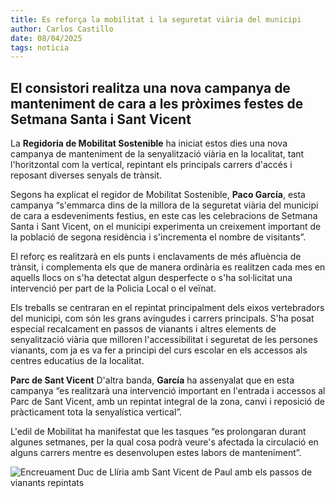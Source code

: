 ```yaml
---
title: Es reforça la mobilitat i la seguretat viària del municipi
author: Carlos Castillo
date: 08/04/2025
tags: noticia
---
```


## El consistori realitza una nova campanya de manteniment de cara a les pròximes festes de Setmana Santa i Sant Vicent


La **Regidoria de Mobilitat Sostenible** ha iniciat estos dies una nova campanya de manteniment de la senyalització viària en la localitat, tant l'horitzontal com la vertical, repintant els principals carrers d'accés i reposant diverses senyals de trànsit.

Segons ha explicat el regidor de Mobilitat Sostenible, **Paco García**, esta campanya “s'emmarca dins de la millora de la seguretat viària del municipi de cara a esdeveniments festius, en este cas les celebracions de Setmana Santa i Sant Vicent, on el municipi experimenta un creixement important de la població de segona residència i s'incrementa el nombre de visitants”.

El reforç es realitzarà en els punts i enclavaments de més afluència de trànsit, i complementa els que de manera ordinària es realitzen cada mes en aquells llocs on s'ha detectat algun desperfecte o s'ha sol·licitat una intervenció per part de la Policia Local o el veïnat.

Els treballs se centraran en el repintat principalment dels eixos vertebradors del municipi, com són les grans avingudes i carrers principals. S'ha posat especial recalcament en passos de vianants i altres elements de senyalització viària que milloren l'accessibilitat i seguretat de les persones vianants, com ja es va fer a principi del curs escolar en els accessos als centres educatius de la localitat.

**Parc de Sant Vicent**
D'altra banda, **García** ha assenyalat que en esta campanya “es realitzarà una intervenció important en l'entrada i accessos al Parc de Sant Vicent, amb un repintat integral de la zona, canvi i reposició de pràcticament tota la senyalística vertical”.

L'edil de Mobilitat ha manifestat que les tasques “es prolongaran durant algunes setmanes, per la qual cosa podrà veure's afectada la circulació en alguns carrers mentre es desenvolupen estes labors de manteniment”.    

![ Encreuament Duc de Llíria amb Sant Vicent de Paul amb els passos de vianants repintats ](/assets/continguts/recursos/20250408-Carrers.jpg "Encreuament Duc de Llíria amb Sant Vicent de Paul amb els passos de vianants repintats")